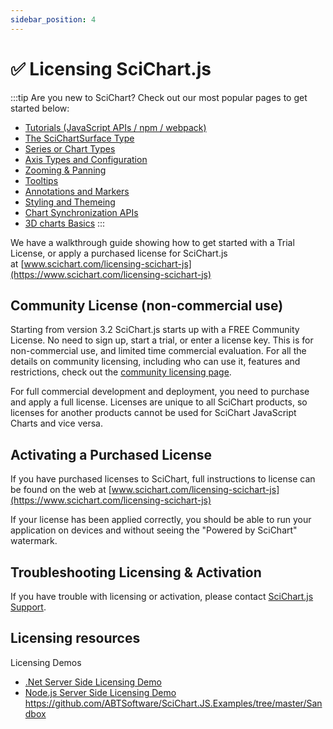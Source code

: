 ```yaml
---
sidebar_position: 4
---
```


# ✅ Licensing SciChart.js

:::tip
Are you new to SciChart? Check out our most popular pages to get started below:

* [Tutorials (JavaScript APIs / npm / webpack)](/docs/get-started/tutorials-js-npm-webpack/tutorial-01-setting-up-npm-project-with-scichart-js)
* [The SciChartSurface Type](/docs/2d-charts/surface/scichart-surface-type-overview)        
* [Series or Chart Types](/docs/2d-charts/chart-types/renderable-series-api-overview)
* [Axis Types and Configuration](/docs/2d-charts/axis-api/axis-api-overview)
* [Zooming & Panning](/docs/2d-charts/chart-modifier-api/zooming-and-panning/zoom-pan-modifier)
* [Tooltips](/docs/2d-charts/chart-modifier-api/rollover-modifier)
* [Annotations and Markers](/docs/2d-charts/annotations-api/annotations-api-overview)
* [Styling and Themeing](/docs/2d-charts/styling-and-theming/theme-manager-api)
* [Chart Synchronization APIs](/docs/2d-charts/chart-synchronization-api/synchronizing-multiple-charts)
* [3D charts Basics](/docs/3d-charts/scichart-3d-basics/scichart-3d-basics-overview)
:::

We have a walkthrough guide showing how to get started with a Trial License, or apply a purchased license for SciChart.js at [www.scichart.com/licensing-scichart-js](https://www.scichart.com/licensing-scichart-js)

Community License (non-commercial use)
-------------

Starting from version 3.2 SciChart.js starts up with a FREE Community License.  No need to sign up, start a trial, or enter a license key.  This is for non-commercial use, and limited time commercial evaluation.  For all the details on community licensing, including who can use it, features and restrictions, check out the [community licensing page](https://www.scichart.com/community-licensing/).

For full commercial development and deployment, you need to purchase and apply a full license.  Licenses are unique to all SciChart products, so licenses for another products cannot be used for SciChart JavaScript Charts and vice versa.

Activating a Purchased License
------------------------------

If you have purchased licenses to SciChart, full instructions to license can be found on the web at [www.scichart.com/licensing-scichart-js](https://www.scichart.com/licensing-scichart-js)

If your license has been applied correctly, you should be able to run your application on devices and without seeing the "Powered by SciChart" watermark.

Troubleshooting Licensing & Activation
--------------------------------------

If you have trouble with licensing or activation, please contact [SciChart.js Support](https://support.scichart.com/index.php?/Tickets/Submit).

Licensing resources
-------------------

Licensing Demos
- [.Net Server Side Licensing Demo](https://github.com/abtsoftware/SciChart.JS.Examples/tree/master/AdvancedLicensing/dotnet-server-licensing)
- [Node.js Server Side Licensing Demo](https://github.com/ABTSoftware/SciChart.JS.Examples/tree/master/AdvancedLicensing/nodejs-server-licensing)
https://github.com/ABTSoftware/SciChart.JS.Examples/tree/master/Sandbox
